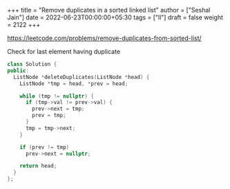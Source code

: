 +++
title = "Remove duplicates in a sorted linked list"
author = ["Seshal Jain"]
date = 2022-06-23T00:00:00+05:30
tags = ["ll"]
draft = false
weight = 2122
+++

<https://leetcode.com/problems/remove-duplicates-from-sorted-list/>

Check for last element having duplicate

```cpp
class Solution {
public:
  ListNode *deleteDuplicates(ListNode *head) {
    ListNode *tmp = head, *prev = head;

    while (tmp != nullptr) {
      if (tmp->val != prev->val) {
        prev->next = tmp;
        prev = tmp;
      }
      tmp = tmp->next;
    }

    if (prev != tmp)
      prev->next = nullptr;

    return head;
  }
};
```
